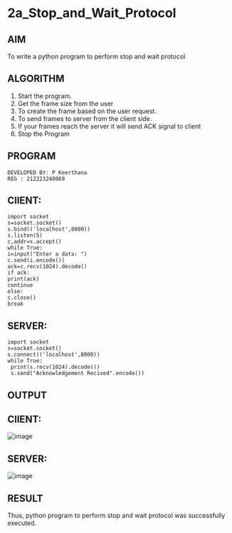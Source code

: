 # 2a_Stop_and_Wait_Protocol
## AIM 
To write a python program to perform stop and wait protocol
## ALGORITHM
1. Start the program.
2. Get the frame size from the user
3. To create the frame based on the user request.
4. To send frames to server from the client side.
5. If your frames reach the server it will send ACK signal to client
6. Stop the Program
## PROGRAM
```
DEVELOPED BY: P Keerthana
REG : 212223240069
```
## ClIENT:
```
import socket
s=socket.socket()
s.bind(('localhost',8000))
s.listen(5)
c,addr=s.accept()
while True:
i=input("Enter a data: ")
c.send(i.encode())
ack=c.recv(1024).decode()
if ack:
print(ack)
continue
else:
c.close()
break
```
## SERVER:
```
import socket
s=socket.socket()
s.connect(('localhost',8000))
while True:
 print(s.recv(1024).decode())
 s.send("Acknowledgement Recived".encode())
```

## OUTPUT

## ClIENT:
![image](https://github.com/user-attachments/assets/3441b197-7542-4a86-b873-841deef2a48c)


## SERVER:
![image](https://github.com/user-attachments/assets/3dc977c5-8a3c-4519-a5b4-ef3815f4d63c)

## RESULT
Thus, python program to perform stop and wait protocol was successfully executed.
